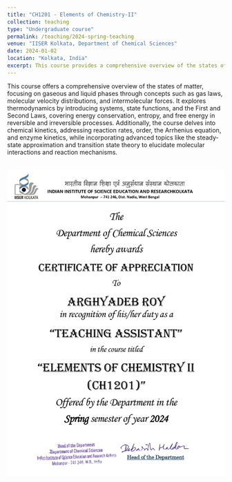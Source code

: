 ```yaml
---
title: "CH1201 - Elements of Chemistry-II"
collection: teaching
type: "Undergraduate course"
permalink: /teaching/2024-spring-teaching
venue: "IISER Kolkata, Department of Chemical Sciences"
date: 2024-01-02
location: "Kolkata, India"
excerpt: This course provides a comprehensive overview of the states of matter, the laws of thermodynamics, and the kinetics of chemical reactions. [Click Here](/teaching/2024-spring-teaching) for more info.
---
```


This course offers a comprehensive overview of the states of matter, focusing on gaseous and liquid phases through concepts such as gas laws, molecular velocity distributions, and intermolecular forces. It explores thermodynamics by introducing systems, state functions, and the First and Second Laws, covering energy conservation, entropy, and free energy in reversible and irreversible processes. Additionally, the course delves into chemical kinetics, addressing reaction rates, order, the Arrhenius equation, and enzyme kinetics, while incorporating advanced topics like the steady-state approximation and transition state theory to elucidate molecular interactions and reaction mechanisms.

<br/><img src='/images/TA_AR 1_page-0001.jpg'>
